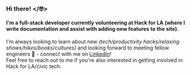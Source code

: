 ### Hi there! </🤓>
#### I'm a full-stack developer currently volunteering at Hack for LA (where I write documentation and assist with adding new features to the site). 
I'm always looking to learn about new _(tech/productivity hacks/relaxing shows/hikes/books/cultures)_ and looking forward to meeting fellow engineers 👯 - connect with me on [LinkedIn](https://www.linkedin.com/in/susan-ye-dev/)! 
<br>Feel free to reach out to me if you're also interested in getting involved in Hack for LA/civic tech. 

<!--
**ye-susan/ye-susan** is a ✨ _special_ ✨ repository because its `README.md` (this file) appears on your GitHub profile.

Here are some ideas to get you started:

- 🔭 I’m currently working on ...
- 🌱 I’m currently learning ...
- 👯 I’m looking to collaborate on ...
- 🤔 I’m looking for help with ...
- 💬 Ask me about ...
- 📫 How to reach me: ...
- 😄 Pronouns: ...
- ⚡ Fun fact: ...
-->
